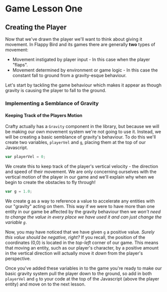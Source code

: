 # Game Lesson One
## Creating the Player

Now that we've drawn the player we'll want to think about giving it movement. In Flappy Bird and its games there are generally **two** types of movement:

*   Movement instigated by player input - In this case when the player "flaps".
*   Movement determined by environment or game logic - In this case the constant fall to ground from a gravity-esque behaviour.

Let's start by tackling the game behaviour which makes it appear as though gravity is causing the player to fall to the ground.

### Implementing a Semblance of Gravity

#### Keeping Track of the Players Motion 

Crafty actually has a `Gravity` component in the library, but because we will be making our own movement system we're not going to use it. Instead, we will be creating a basic semblance of gravity's behaviour. To do this we'll create two variables, `playerVel` and `g`, placing them at the top of our Javascript.

```javascript
var playerVel = 0;
``` 

We create this to keep track of the player's vertical velocity - the direction and speed of their movement. We are only concerning ourselves with the vertical motion of the player in our game and we'll explain why when we begin to create the obstacles to fly through! 
 
```javascript
var g = 1.0;
```

We create g as a way to reference a value to accelerate any entities with our "gravity" acting on them. This way if we were to have more than one entity in our game be affected by the gravity behaviour then we *won't need to change the value in every place we have used it and can just change the variable `g`*.

Now, you may have noticed that we have given `g` a positive value. *Surely this value should be negative, right?* If you recall, the position of the coordinates (0,0) is located in the *top-left* corner of our game. This means that moving an entity, such as our player's character, by a positive amount in the vertical direction will actually move it *down* from the player's perspective.

Once you've added these variables in to the game you're ready to make our basic gravity system pull the player down to the ground, so add in both `playerVel` and `g` to your code at the top of the Javascript (above the player entity) and move on to the next lesson.
